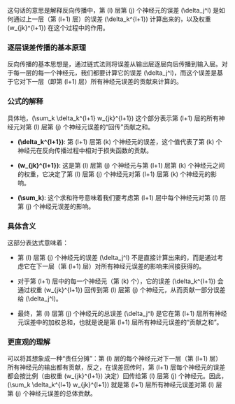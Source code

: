 这句话的意思是解释反向传播中，第 \(l\) 层第 \(j\) 个神经元的误差 \(\delta_j^l\) 是如何通过上一层（第 \(l+1\) 层）的误差 \(\delta_k^{l+1}\) 计算出来的，以及权重 \(w_{jk}^{l+1}\) 在这个过程中的作用。

### 逐层误差传播的基本原理

反向传播的基本思想是，通过链式法则将误差从输出层逐层向后传播到输入层。对于每一层的每一个神经元，我们都要计算它的误差 \(\delta_j^l\)，而这个误差是基于它对下一层（即第 \(l+1\) 层）所有神经元误差的贡献来计算的。

### 公式的解释

具体地，\(\sum_k \delta_k^{l+1} w_{jk}^{l+1}\) 这个部分表示第 \(l+1\) 层的所有神经元对第 \(l\) 层第 \(j\) 个神经元误差的“回传”贡献之和。

- **\(\delta_k^{l+1}\)**: 第 \(l+1\) 层第 \(k\) 个神经元的误差，这个值代表了第 \(k\) 个神经元在反向传播过程中相对于损失函数的贡献。
  
- **\(w_{jk}^{l+1}\)**: 这是第 \(l\) 层第 \(j\) 个神经元与第 \(l+1\) 层第 \(k\) 个神经元之间的权重，它决定了第 \(l\) 层第 \(j\) 个神经元对第 \(l+1\) 层第 \(k\) 个神经元的影响。

- **\(\sum_k\)**: 这个求和符号意味着我们要考虑第 \(l+1\) 层中每个神经元对第 \(l\) 层第 \(j\) 个神经元误差的影响。

### 具体含义

这部分表达式意味着：

- 第 \(l\) 层第 \(j\) 个神经元的误差 \(\delta_j^l\) 不是直接计算出来的，而是通过考虑它在下一层（第 \(l+1\) 层）对所有神经元误差的影响来间接获得的。

- 对于第 \(l+1\) 层中的每一个神经元（第 \(k\) 个），它的误差 \(\delta_k^{l+1}\) 会通过权重 \(w_{jk}^{l+1}\) 回传到第 \(l\) 层第 \(j\) 个神经元，从而贡献一部分误差给 \(\delta_j^l\)。

- 最终，第 \(l\) 层第 \(j\) 个神经元的总误差 \(\delta_j^l\) 是它在第 \(l+1\) 层所有神经元误差中的加权总和，也就是说是第 \(l+1\) 层所有神经元误差的“贡献之和”。

### 更直观的理解

可以将其想象成一种“责任分摊”：第 \(l\) 层的每个神经元对下一层（第 \(l+1\) 层）所有神经元的输出都有贡献，反之，在误差回传时，第 \(l+1\) 层每个神经元的误差都会按比例（由权重 \(w_{jk}^{l+1}\) 决定）回传给第 \(l\) 层第 \(j\) 个神经元。因此，\(\sum_k \delta_k^{l+1} w_{jk}^{l+1}\) 就是第 \(l+1\) 层所有神经元误差对第 \(l\) 层第 \(j\) 个神经元误差的总体贡献。
